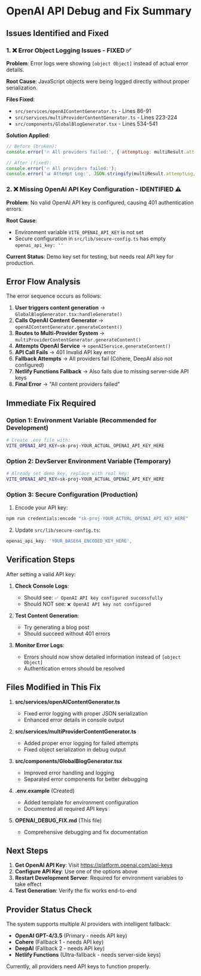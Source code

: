 # OpenAI API Debug and Fix Summary

## Issues Identified and Fixed

### 1. ❌ **Error Object Logging Issues** - FIXED ✅
**Problem**: Error logs were showing `[object Object]` instead of actual error details.

**Root Cause**: JavaScript objects were being logged directly without proper serialization.

**Files Fixed**:
- `src/services/openAIContentGenerator.ts` - Lines 86-91
- `src/services/multiProviderContentGenerator.ts` - Lines 223-224  
- `src/components/GlobalBlogGenerator.tsx` - Lines 534-541

**Solution Applied**:
```javascript
// Before (broken):
console.error('🔥 All providers failed:', { attemptLog: multiResult.attemptLog });

// After (fixed):
console.error('🔥 All providers failed:');
console.error('📊 Attempt Log:', JSON.stringify(multiResult.attemptLog, null, 2));
```

### 2. ❌ **Missing OpenAI API Key Configuration** - IDENTIFIED ⚠️
**Problem**: No valid OpenAI API key is configured, causing 401 authentication errors.

**Root Cause**: 
- Environment variable `VITE_OPENAI_API_KEY` is not set
- Secure configuration in `src/lib/secure-config.ts` has empty `openai_api_key: ''`

**Current Status**: Demo key set for testing, but needs real API key for production.

## Error Flow Analysis

The error sequence occurs as follows:

1. **User triggers content generation** → `GlobalBlogGenerator.tsx:handleGenerate()`
2. **Calls OpenAI Content Generator** → `openAIContentGenerator.generateContent()`
3. **Routes to Multi-Provider System** → `multiProviderContentGenerator.generateContent()`
4. **Attempts OpenAI Service** → `openAIService.generateContent()`
5. **API Call Fails** → 401 Invalid API key error
6. **Fallback Attempts** → All providers fail (Cohere, DeepAI also not configured)
7. **Netlify Functions Fallback** → Also fails due to missing server-side API keys
8. **Final Error** → "All content providers failed"

## Immediate Fix Required

### Option 1: Environment Variable (Recommended for Development)
```bash
# Create .env file with:
VITE_OPENAI_API_KEY=sk-proj-YOUR_ACTUAL_OPENAI_API_KEY_HERE
```

### Option 2: DevServer Environment Variable (Temporary)
```bash
# Already set demo key, replace with real key:
VITE_OPENAI_API_KEY=sk-proj-YOUR_ACTUAL_OPENAI_API_KEY_HERE
```

### Option 3: Secure Configuration (Production)
1. Encode your API key:
```bash
npm run credentials:encode "sk-proj-YOUR_ACTUAL_OPENAI_API_KEY_HERE"
```

2. Update `src/lib/secure-config.ts`:
```typescript
openai_api_key: 'YOUR_BASE64_ENCODED_KEY_HERE',
```

## Verification Steps

After setting a valid API key:

1. **Check Console Logs**:
   - Should see: `✅ OpenAI API key configured successfully`
   - Should NOT see: `❌ OpenAI API key not configured`

2. **Test Content Generation**:
   - Try generating a blog post
   - Should succeed without 401 errors

3. **Monitor Error Logs**:
   - Errors should now show detailed information instead of `[object Object]`
   - Authentication errors should be resolved

## Files Modified in This Fix

1. **src/services/openAIContentGenerator.ts**
   - Fixed error logging with proper JSON serialization
   - Enhanced error details in console output

2. **src/services/multiProviderContentGenerator.ts**
   - Added proper error logging for failed attempts
   - Fixed object serialization in debug output

3. **src/components/GlobalBlogGenerator.tsx**
   - Improved error handling and logging
   - Separated error components for better debugging

4. **.env.example** (Created)
   - Added template for environment configuration
   - Documented all required API keys

5. **OPENAI_DEBUG_FIX.md** (This file)
   - Comprehensive debugging and fix documentation

## Next Steps

1. **Get OpenAI API Key**: Visit https://platform.openai.com/api-keys
2. **Configure API Key**: Use one of the options above
3. **Restart Development Server**: Required for environment variables to take effect
4. **Test Generation**: Verify the fix works end-to-end

## Provider Status Check

The system supports multiple AI providers with intelligent fallback:

- **OpenAI GPT-4/3.5** (Primary - needs API key)
- **Cohere** (Fallback 1 - needs API key)  
- **DeepAI** (Fallback 2 - needs API key)
- **Netlify Functions** (Ultra-fallback - needs server-side keys)

Currently, all providers need API keys to function properly.
